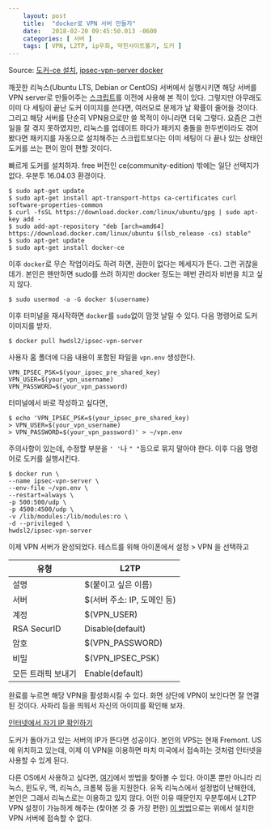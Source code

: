 ```yaml
---
    layout: post
    title:  "docker로 VPN 서버 만들자"
    date:   2018-02-20 09:45:50.013 -0600
    categories: [ 서버 ]
    tags: [ VPN, L2TP, ip우회, 막힌사이트뚫기, 도커 ]
---
```


Source: [도커-ce 설치](https://docs.docker.com/install/linux/docker-ce/ubuntu/#upgrade-docker-ce), [ipsec-vpn-server docker](https://github.com/hwdsl2/docker-ipsec-vpn-server)

깨끗한 리눅스(Ubuntu LTS, Debian or CentOS) 서버에서 실행시키면 해당 서버를 VPN server로 만들어주는 [스크립트](https://github.com/hwdsl2/setup-ipsec-vpn)를 이전에 사용해 본 적이 있다. 그렇지만 아무래도 이미 다 세팅이 끝난 도커 이미지를 쓴다면, 여러모로 문제가 날 확률이 줄어들 것이다. <!--more-->그리고 해당 서버를 단순히 VPN용으로만 쓸 목적이 아니라면 더욱 그렇다. 요즘은 그런 일을 잘 겪지 못하였지만, 리눅스를 업데이트 하다가 패키지 충돌을 한두번이라도 겪어봤다면 패키지를  자동으로 설치해주는 스크립트보다는 이미 세팅이 다 끝나 있는 상태인 도커를 쓰는 편이 맘이 편할 것이다.

빠르게 도커를 설치하자. free 버전인 ce(community-edition) 밖에는 일단 선택지가 없다. 우분투 16.04.03 환경이다.

    $ sudo apt-get update
    $ sudo apt-get install apt-transport-https ca-certificates curl software-properties-common
    $ curl -fsSL https://download.docker.com/linux/ubuntu/gpg | sudo apt-key add -
    $ sudo add-apt-repository "deb [arch=amd64] https://download.docker.com/linux/ubuntu $(lsb_release -cs) stable"
    $ sudo apt-get update
    $ sudo apt-get install docker-ce

이후 `docker`로 무슨 작업이라도 하려 하면, 권한이 없다는 메세지가 뜬다. 그런 귀찮을 데가. 본인은 왠만하면 sudo를 쓰려 하지만 docker 정도는 매번 관리자 비번을 치고 싶지 않다.

    $ sudo usermod -a -G docker $(username)

이후 터미널을 재시작하면 `docker`를 `sudo`없이 맘껏 날릴 수 있다. 다음 명령어로 도커 이미지를 받자.

    $ docker pull hwdsl2/ipsec-vpn-server

사용자 홈 폴더에 다음 내용이 포함된 파일을  `vpn.env` 생성한다.

    VPN_IPSEC_PSK=$(your_ipsec_pre_shared_key)
    VPN_USER=$(your_vpn_username)
    VPN_PASSWORD=$(your_vpn_password)

터미널에서 바로 작성하고 싶다면, 

    $ echo 'VPN_IPSEC_PSK=$(your_ipsec_pre_shared_key)
    > VPN_USER=$(your_vpn_username)
    > VPN_PASSWORD=$(your_vpn_password)' > ~/vpn.env

주의사항이 있는데, 수정할 부분을 `' '`나 `" "`등으로 묶지 말아야 한다. 이후 다음 명령어로 도커를 실행시킨다.

    $ docker run \
    --name ipsec-vpn-server \
    --env-file ~/vpn.env \
    --restart=always \
    -p 500:500/udp \
    -p 4500:4500/udp \
    -v /lib/modules:/lib/modules:ro \
    -d --privileged \
    hwdsl2/ipsec-vpn-server

이제 VPN 서버가 완성되었다. 테스트를 위해 아이폰에서 설정 > VPN 을 선택하고 

유형 | L2TP
---|---
설명 | $(붙이고 싶은 이름)
서버 | $(서버 주소: IP, 도메인 등)
계정 | $(VPN_USER)
RSA SecurlD | Disable(default)
암호 | $(VPN_PASSWORD)
비밀 | $(VPN_IPSEC_PSK)
모든 트래픽 보내기 | Enable(default)

완료를 누르면 해당 VPN을 활성화시킬 수 있다. 화면 상단에 VPN이 보인다면 잘 연결된 것이다. 사파리 등을 띄워서 자신의 아이피를 확인해 보자.

[인터넷에서 자기 IP 확인하기](https://ifconfig.co/)

도커가 돌아가고 있는 서버의 IP가 뜬다면 성공이다. 본인의 VPS는 현재 Fremont. US에 위치하고 있는데, 이제 이 VPN을 이용하면 마치 미국에서 접속하는 것처럼 인터넷을 사용할 수 있게 된다.

다른 OS에서 사용하고 싶다면, [여기](https://github.com/hwdsl2/setup-ipsec-vpn/blob/master/docs/clients.md)에서 방법을 찾아볼 수 있다. 아이폰 뿐만 아니라 리눅스, 윈도우, 맥, 리눅스, 크롬북 등을 지원한다. 유독 리눅스에서 설정법이 난해한데, 본인은 그래서 리눅스로는 이용하고 있지 않다. 어떤 이유 때문인지 우분투에서 L2TP VPN 설정이 가능하게 해주는 (찾아본 것 중 가장 편한) [이 방법](https://medium.com/@hkdb/ubuntu-16-04-connecting-to-l2tp-over-ipsec-via-network-manager-204b5d475721)으로는 위에서 설치한  VPN 서버에 접속할 수 없다.
    
